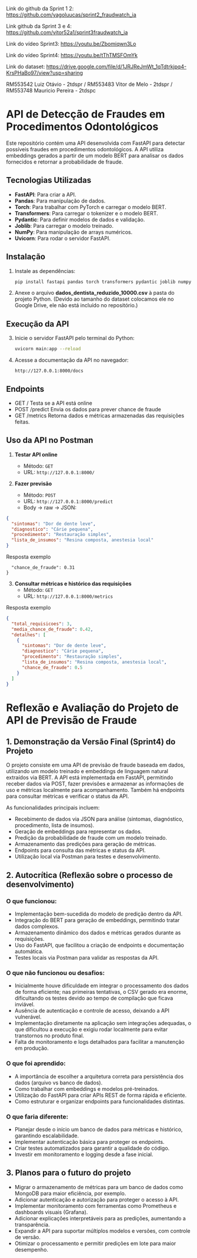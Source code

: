 Link do github da Sprint 1 2: https://github.com/yagoluucas/sprint2_fraudwatch_ia

Link github da Sprint 3 e 4: https://github.com/vitor52a1/sprint3fraudwatch_ia

Link do vídeo Sprint3: https://youtu.be/Zbomiqwn3Lo

Link do vídeo Sprint4: https://youtu.be/tThTMSFOmYk

Link do dataset: https://drive.google.com/file/d/1JRJReJmWt_1qTdtrkjpq4-KrsPHaBo97/view?usp=sharing

RM553542 Luiz Otávio - 2tdspr /
RM553483 Vitor de Melo - 2tdspr /
RM553748 Mauricio Pereira - 2tdspc

# API de Detecção de Fraudes em Procedimentos Odontológicos

Este repositório contém uma API desenvolvida com FastAPI para detectar possíveis fraudes em procedimentos odontológicos. A API utiliza embeddings gerados a partir de um modelo BERT para analisar os dados fornecidos e retornar a probabilidade de fraude.

## Tecnologias Utilizadas

- **FastAPI**: Para criar a API.
- **Pandas**: Para manipulação de dados.
- **Torch**: Para trabalhar com PyTorch e carregar o modelo BERT.
- **Transformers**: Para carregar o tokenizer e o modelo BERT.
- **Pydantic**: Para definir modelos de dados e validação.
- **Joblib**: Para carregar o modelo treinado.
- **NumPy**: Para manipulação de arrays numéricos.
- **Uvicorn**: Para rodar o servidor FastAPI.

## Instalação


1. Instale as dependências:
   ```sh
   pip install fastapi pandas torch transformers pydantic joblib numpy uvicorn
   ```

2. Anexe o arquivo **dados_dentista_reduzido_10000.csv** à pasta do projeto Python. (Devido ao tamanho do dataset colocamos ele no Google Drive, ele não está incluído no repositório.)

## Execução da API

3. Inicie o servidor FastAPI pelo terminal do Python:
   ```sh
   uvicorn main:app --reload
   ```

4. Acesse a documentação da API no navegador:
   ```
   http://127.0.0.1:8000/docs
   ```

## Endpoints 
- GET / Testa se a API está online
- POST /predict Envia os dados para prever chance de fraude
- GET /metrics Retorna dados e métricas armazenadas das requisições feitas.

## Uso da API no Postman

1. **Testar API online**

   - Método: `GET`  
   - URL: `http://127.0.0.1:8000/`  

2. **Fazer previsão**

   - Método: `POST`  
   - URL: `http://127.0.0.1:8000/predict`  
   - Body → raw → JSON:

```json
{
  "sintomas": "Dor de dente leve",
  "diagnostico": "Cárie pequena",
  "procedimento": "Restauração simples",
  "lista_de_insumos": "Resina composta, anestesia local"
}
```
Resposta exemplo

```json{
  "chance_de_fraude": 0.31
}
```
3. **Consultar métricas e histórico das requisições**
   - Método: `GET`  
   - URL: `http://127.0.0.1:8000/metrics`  

Resposta exemplo
```json
{
  "total_requisicoes": 3,
  "media_chance_de_fraude": 0.42,
  "detalhes": [
    {
      "sintomas": "Dor de dente leve",
      "diagnostico": "Cárie pequena",
      "procedimento": "Restauração simples",
      "lista_de_insumos": "Resina composta, anestesia local",
      "chance_de_fraude": 0.5
    }
  ]
}
```

# Reflexão e Avaliação do Projeto de API de Previsão de Fraude 

## 1. Demonstração da Versão Final (Sprint4) do Projeto

O projeto consiste em uma API de previsão de fraude baseada em dados, utilizando um modelo treinado e embeddings de linguagem natural extraídos via BERT. A API está implementada em FastAPI, permitindo receber dados via POST, fazer previsões e armazenar as informações de uso e métricas localmente para acompanhamento. Também há endpoints para consultar métricas e verificar o status da API.

As funcionalidades principais incluem:

- Recebimento de dados via JSON para análise (sintomas, diagnóstico, procedimento, lista de insumos).
- Geração de embeddings para representar os dados.
- Predição da probabilidade de fraude com um modelo treinado.
- Armazenamento das predições para geração de métricas.
- Endpoints para consulta das métricas e status da API.
- Utilização local via Postman para testes e desenvolvimento.

## 2. Autocrítica (Reflexão sobre o processo de desenvolvimento)

### O que funcionou:

- Implementação bem-sucedida do modelo de predição dentro da API.
- Integração do BERT para geração de embeddings, permitindo tratar dados complexos.
- Armazenamento dinâmico dos dados e métricas gerados durante as requisições.
- Uso do FastAPI, que facilitou a criação de endpoints e documentação automática.
- Testes locais via Postman para validar as respostas da API.

### O que não funcionou ou desafios:

- Inicialmente houve dificuldade em integrar o processamento dos dados de forma eficiente; nas primeiras tentativas, o CSV gerado era enorme, dificultando os testes devido ao tempo de compilação que ficava inviável.
- Ausência de autenticação e controle de acesso, deixando a API vulnerável.
- Implementação diretamente na aplicação sem integrações adequadas, o que dificultou a execução e exigiu rodar localmente para evitar transtornos no produto final.
- Falta de monitoramento e logs detalhados para facilitar a manutenção em produção.

### O que foi aprendido:

- A importância de escolher a arquitetura correta para persistência dos dados (arquivo vs banco de dados).
- Como trabalhar com embeddings e modelos pré-treinados.
- Utilização do FastAPI para criar APIs REST de forma rápida e eficiente.
- Como estruturar e organizar endpoints para funcionalidades distintas.

### O que faria diferente:

- Planejar desde o início um banco de dados para métricas e histórico, garantindo escalabilidade.
- Implementar autenticação básica para proteger os endpoints.
- Criar testes automatizados para garantir a qualidade do código.
- Investir em monitoramento e logging desde a fase inicial.

## 3. Planos para o futuro do projeto

- Migrar o armazenamento de métricas para um banco de dados como MongoDB para maior eficiência, por exemplo.
- Adicionar autenticação e autorização para proteger o acesso à API.
- Implementar monitoramento com ferramentas como Prometheus e dashboards visuais (Grafana).
- Adicionar explicações interpretáveis para as predições, aumentando a transparência.
- Expandir a API para suportar múltiplos modelos e versões, com controle de versão.
- Otimizar o processamento e permitir predições em lote para maior desempenho.

